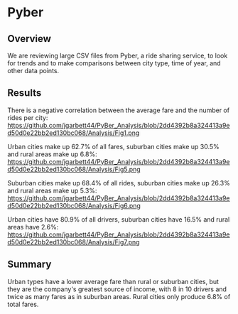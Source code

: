 # **Pyber** 

## Overview

We are reviewing large CSV files from Pyber, a ride sharing service, to look for trends and to make comparisons between city type, time of year, and other data points. 


## Results

There is a negative correlation between the average fare and the number of rides per city: 
	https://github.com/jgarbett44/PyBer_Analysis/blob/2dd4392b8a324413a9ed50d0e22bb2ed130bc068/Analysis/Fig1.png
 
Urban cities make up 62.7% of all fares, suburban cities make up 30.5% and rural areas make up 6.8%: 
	https://github.com/jgarbett44/PyBer_Analysis/blob/2dd4392b8a324413a9ed50d0e22bb2ed130bc068/Analysis/Fig5.png

Suburban cities make up 68.4% of all rides, suburban cities make up 26.3% and rural areas make up 5.3%: 
	https://github.com/jgarbett44/PyBer_Analysis/blob/2dd4392b8a324413a9ed50d0e22bb2ed130bc068/Analysis/Fig6.png

Urban cities have 80.9% of all drivers, suburban cities have 16.5% and rural areas have 2.6%: 
	https://github.com/jgarbett44/PyBer_Analysis/blob/2dd4392b8a324413a9ed50d0e22bb2ed130bc068/Analysis/Fig7.png

## Summary

Urban types have a lower average fare than rural or suburban cities, but they are the company's greatest source of income, with 8 in 10 drivers and twice as many fares as in suburban areas. Rural cities only produce 6.8% of total fares. 


